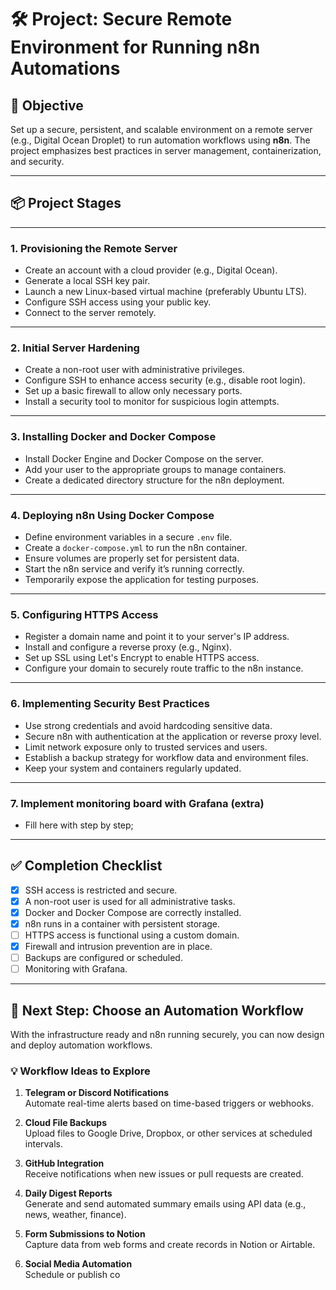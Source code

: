 # 🛠️ Project: Secure Remote Environment for Running n8n Automations

## 🎯 Objective

Set up a secure, persistent, and scalable environment on a remote server (e.g., Digital Ocean Droplet) to run automation workflows using **n8n**. The project emphasizes best practices in server management, containerization, and security.

---

## 📦 Project Stages

---

### 1. Provisioning the Remote Server

- Create an account with a cloud provider (e.g., Digital Ocean).
- Generate a local SSH key pair.
- Launch a new Linux-based virtual machine (preferably Ubuntu LTS).
- Configure SSH access using your public key.
- Connect to the server remotely.

---

### 2. Initial Server Hardening

- Create a non-root user with administrative privileges.
- Configure SSH to enhance access security (e.g., disable root login).
- Set up a basic firewall to allow only necessary ports.
- Install a security tool to monitor for suspicious login attempts.

---

### 3. Installing Docker and Docker Compose

- Install Docker Engine and Docker Compose on the server.
- Add your user to the appropriate groups to manage containers.
- Create a dedicated directory structure for the n8n deployment.

---

### 4. Deploying n8n Using Docker Compose

- Define environment variables in a secure `.env` file.
- Create a `docker-compose.yml` to run the n8n container.
- Ensure volumes are properly set for persistent data.
- Start the n8n service and verify it’s running correctly.
- Temporarily expose the application for testing purposes.

---

### 5. Configuring HTTPS Access

- Register a domain name and point it to your server's IP address.
- Install and configure a reverse proxy (e.g., Nginx).
- Set up SSL using Let's Encrypt to enable HTTPS access.
- Configure your domain to securely route traffic to the n8n instance.

---

### 6. Implementing Security Best Practices

- Use strong credentials and avoid hardcoding sensitive data.
- Secure n8n with authentication at the application or reverse proxy level.
- Limit network exposure only to trusted services and users.
- Establish a backup strategy for workflow data and environment files.
- Keep your system and containers regularly updated.

---

### 7. Implement monitoring board with Grafana (extra)

- Fill here with step by step;

---

## ✅ Completion Checklist

- [x] SSH access is restricted and secure.
- [x] A non-root user is used for all administrative tasks.
- [x] Docker and Docker Compose are correctly installed.
- [x] n8n runs in a container with persistent storage.
- [ ] HTTPS access is functional using a custom domain.
- [x] Firewall and intrusion prevention are in place.
- [ ] Backups are configured or scheduled.
- [ ] Monitoring with Grafana.

---

## 🔄 Next Step: Choose an Automation Workflow

With the infrastructure ready and n8n running securely, you can now design and deploy automation workflows.

### 💡 Workflow Ideas to Explore

1. **Telegram or Discord Notifications**  
   Automate real-time alerts based on time-based triggers or webhooks.

2. **Cloud File Backups**  
   Upload files to Google Drive, Dropbox, or other services at scheduled intervals.

3. **GitHub Integration**  
   Receive notifications when new issues or pull requests are created.

4. **Daily Digest Reports**  
   Generate and send automated summary emails using API data (e.g., news, weather, finance).

5. **Form Submissions to Notion**  
   Capture data from web forms and create records in Notion or Airtable.

6. **Social Media Automation**  
   Schedule or publish co
